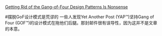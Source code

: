 [Getting Rid of the Gang-of-Four Design Patterns Is Nonsense](https://dzone.com/articles/getting-rid-of-the-gang-of-four-design-patterns-is)

#摆脱GoF设计模式是荒谬的
一些人发现Yet Another Post (YAP™)坚持Gang of Four (GOF™)的设计模式在拖他们后腿。那封邮件很有误导性，因为这并不是文章的本意。